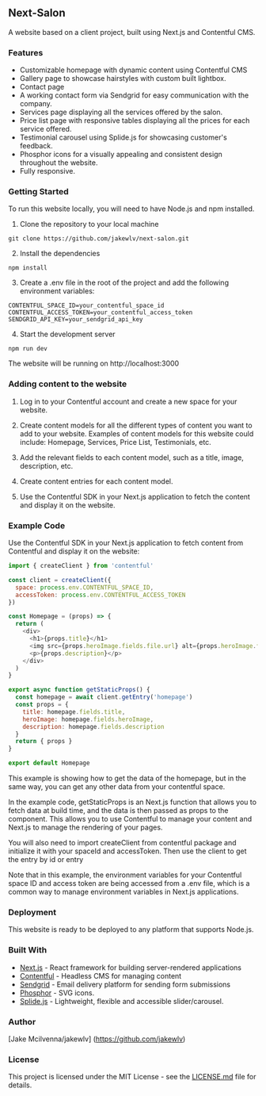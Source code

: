 ## Next-Salon

A website based on a client project, built using Next.js and Contentful CMS. 

### Features
- Customizable homepage with dynamic content using Contentful CMS
- Gallery page to showcase hairstyles with custom built lightbox.
- Contact page
- A working contact form via Sendgrid for easy communication with the company.
- Services page displaying all the services offered by the salon.
- Price list page with responsive tables displaying all the prices for each service offered.
- Testimonial carousel using Splide.js for showcasing customer's feedback.
- Phosphor icons for a visually appealing and consistent design throughout the website.
- Fully responsive.

### Getting Started

To run this website locally, you will need to have Node.js and npm installed. 

1. Clone the repository to your local machine

```
git clone https://github.com/jakewlv/next-salon.git
```

2. Install the dependencies

```
npm install
```

3. Create a .env file in the root of the project and add the following environment variables:

```
CONTENTFUL_SPACE_ID=your_contentful_space_id
CONTENTFUL_ACCESS_TOKEN=your_contentful_access_token
SENDGRID_API_KEY=your_sendgrid_api_key
```

4. Start the development server

```
npm run dev
```

The website will be running on http://localhost:3000


### Adding content to the website

1. Log in to your Contentful account and create a new space for your website.

2. Create content models for all the different types of content you want to add to your website. Examples of content models for this website could include: Homepage, Services, Price List, Testimonials, etc.

3. Add the relevant fields to each content model, such as a title, image, description, etc.

4. Create content entries for each content model.

4. Use the Contentful SDK in your Next.js application to fetch the content and display it on the website.

### Example Code

Use the Contentful SDK in your Next.js application to fetch content from Contentful and display it on the website:

```javascript
import { createClient } from 'contentful'

const client = createClient({
  space: process.env.CONTENTFUL_SPACE_ID,
  accessToken: process.env.CONTENTFUL_ACCESS_TOKEN
})

const Homepage = (props) => {
  return (
    <div>
      <h1>{props.title}</h1>
      <img src={props.heroImage.fields.file.url} alt={props.heroImage.fields.title}/>
      <p>{props.description}</p>
    </div>
  )
}

export async function getStaticProps() {
  const homepage = await client.getEntry('homepage')
  const props = {
    title: homepage.fields.title,
    heroImage: homepage.fields.heroImage,
    description: homepage.fields.description
  }
  return { props }
}

export default Homepage

```

This example is showing how to get the data of the homepage, but in the same way, you can get any other data from your contentful space.

In the example code, getStaticProps is an Next.js function that allows you to fetch data at build time, and the data is then passed as props to the component. This allows you to use Contentful to manage your content and Next.js to manage the rendering of your pages.

You will also need to import createClient from contentful package and initialize it with your spaceId and accessToken. Then use the client to get the entry by id or entry

Note that in this example, the environment variables for your Contentful space ID and access token are being accessed from a .env file, which is a common way to manage environment variables in Next.js applications.

### Deployment

This website is ready to be deployed to any platform that supports Node.js.

### Built With

- [Next.js](https://nextjs.org/) - React framework for building server-rendered applications
- [Contentful](https://www.contentful.com/) - Headless CMS for managing content
- [Sendgrid](https://sendgrid.com/) - Email delivery platform for sending form submissions
- [Phosphor](https://phosphoricons.com/) - SVG icons.
- [Splide.js](https://splidejs.com/) - Lightweight, flexible and accessible slider/carousel.

### Author

[Jake Mcilvenna/jakewlv] (https://github.com/jakewlv)

### License

This project is licensed under the MIT License - see the [LICENSE.md](LICENSE.md) file for details.
